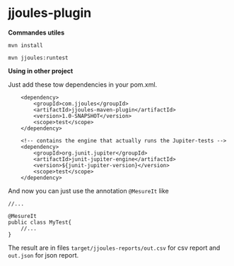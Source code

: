 # jjoules-plugin

**Commandes utiles**

`mvn install`

`mvn jjoules:runtest`

**Using in other project**

Just add these tow dependencies in your pom.xml.

```
	<dependency>
		<groupId>com.jjoules</groupId>
		<artifactId>jjoules-maven-plugin</artifactId>
	  	<version>1.0-SNAPSHOT</version>
	  	<scope>test</scope>
    </dependency>
```


```
	<!-- contains the engine that actually runs the Jupiter-tests -->
	<dependency>
		<groupId>org.junit.jupiter</groupId>
		<artifactId>junit-jupiter-engine</artifactId>
		<version>${junit-jupiter-version}</version>
		<scope>test</scope>
	</dependency>
```


And now you can just use the annotation  `@MesureIt` like

```
//...

@MesureIt
public class MyTest{
	//...
}

```

The result are in files `target/jjoules-reports/out.csv` for csv report and `out.json` for json report.
